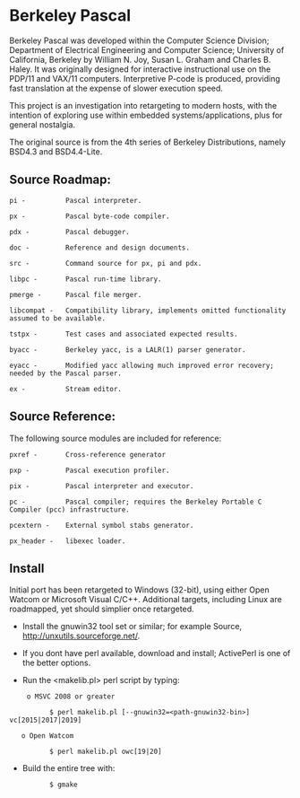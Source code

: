 # Berkeley Pascal

Berkeley Pascal was developed within the Computer Science Division; Department of Electrical Engineering and Computer Science;
University of California, Berkeley by William N. Joy, Susan L. Graham and Charles B. Haley. It was originally designed for interactive instructional use on the PDP/11 and VAX/11 computers. Interpretive P-code is produced, providing fast translation at the expense of slower execution speed. 

This project is an investigation into retargeting to modern hosts, with the intention of exploring use within embedded systems/applications, plus for general nostalgia.  

The original source is from the 4th series of Berkeley Distributions, namely BSD4.3 and BSD4.4-Lite.

## Source Roadmap:

    pi -          Pascal interpreter.

    px -          Pascal byte-code compiler.
 
    pdx -         Pascal debugger.

    doc -         Reference and design documents.
 
    src -         Command source for px, pi and pdx.

    libpc -       Pascal run-time library.
    
    pmerge -      Pascal file merger.

    libcompat -   Compatibility library, implements omitted functionality assumed to be available.

    tstpx -       Test cases and associated expected results.
 
    byacc -       Berkeley yacc, is a LALR(1) parser generator.

    eyacc -       Modified yacc allowing much improved error recovery; needed by the Pascal parser.
    
    ex -          Stream editor.   

## Source Reference:

The following source modules are included for reference: 
   
    pxref -       Cross-reference generator

    pxp -         Pascal execution profiler.

    pix -         Pascal interpreter and executor.

    pc -          Pascal compiler; requires the Berkeley Portable C Compiler (pcc) infrastructure.

    pcextern -    External symbol stabs generator.

    px_header -   libexec loader. 
 
 
## Install
 
Initial port has been retargeted to Windows (32-bit), using either Open Watcom or Microsoft Visual C/C++.
Additional targets, including Linux are roadmapped, yet should simplier once retargeted.
  
* Install the gnuwin32 tool set or similar; for example Source, http://unxutils.sourceforge.net/.

* If you dont have perl available, download and install; ActivePerl is one of the better options. 

* Run the <makelib.pl> perl script by typing:
 
       o MSVC 2008 or greater

```
          $ perl makelib.pl [--gnuwin32=<path-gnuwin32-bin>] vc[2015|2017|2019]
```

       o Open Watcom

```
          $ perl makelib.pl owc[19|20]
```

* Build the entire tree with:

```
          $ gmake
```
